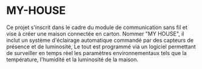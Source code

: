 # MY-HOUSE
Ce projet s'inscrit dans le cadre du module de communication sans fil et vise à créer une maison connectée en carton. Nommer "MY HOUSE", il inclut un système d'éclairage automatique commandé par des capteurs de présence et de luminosité, Le tout est programmé via un logiciel permettant de surveiller en temps réel les paramètres environnementaux tels que la température, l'humidité et la luminosité de la maison.
